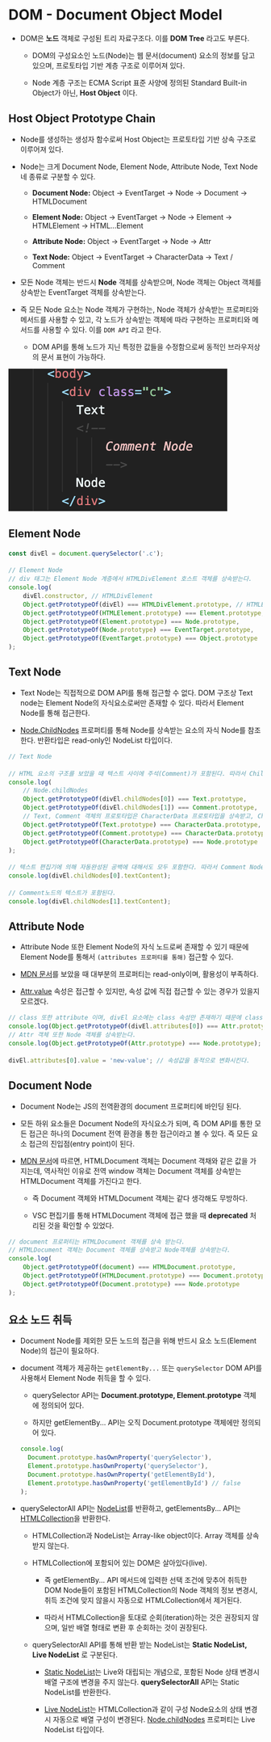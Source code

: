 # DOM - Document Object Model

- DOM은 **노드** 객체로 구성된 트리 자료구조다. 이를 **DOM Tree** 라고도 부른다.

  - DOM의 구성요소인 노드(Node)는 웹 문서(document) 요소의 정보를 담고 있으며, 프로토타입 기반 계층 구조로 이루어져 있다.

  - Node 계층 구조는 ECMA Script 표준 사양에 정의된 Standard Built-in Object가 아닌, **Host Object** 이다.

## Host Object Prototype Chain

- Node를 생성하는 생성자 함수로써 Host Object는 프로토타입 기반 상속 구조로 이루어져 있다.

- Node는 크게 Document Node, Element Node, Attribute Node, Text Node 네 종류로 구분할 수 있다.

  - **Document Node:** Object -> EventTarget -> Node -> Document -> HTMLDocument

  - **Element Node:** Object -> EventTarget -> Node -> Element -> HTMLElement -> HTML...Element

  - **Attribute Node:** Object -> EventTarget -> Node -> Attr

  - **Text Node:** Object -> EventTarget -> CharacterData -> Text / Comment

- 모든 Node 객체는 반드시 **Node** 객체를 상속받으며, Node 객체는 Object 객체를 상속받는 EventTarget 객체를 상속받는다.

- 즉 모든 Node 요소는 Node 객체가 구현하는, Node 객체가 상속받는 프로퍼티와 메서드를 사용할 수 있고, 각 노드가 상속받는 객체에 따라 구현하는 프로퍼티와 메서드를 사용할 수 있다. 이를 `DOM API` 라고 한다.

  - DOM API를 통해 노드가 지닌 특정한 값들을 수정함으로써 동적인 브라우저상의 문서 표현이 가능하다.

![Dom_image_html_sample](./image/dom.png)

## Element Node

```js
const divEl = document.querySelector('.c');

// Element Node
// div 태그는 Element Node 계층에서 HTMLDivElement 호스트 객체를 상속받는다.
console.log(
	divEl.constructor, // HTMLDivElement
	Object.getPrototypeOf(divEl) === HTMLDivElement.prototype, // HTMLElement.prototype
	Object.getPrototypeOf(HTMLElement.prototype) === Element.prototype,
	Object.getPrototypeOf(Element.prototype) === Node.prototype,
	Object.getPrototypeOf(Node.prototype) === EventTarget.prototype,
	Object.getPrototypeOf(EventTarget.prototype) === Object.prototype
);
```

## Text Node

- Text Node는 직접적으로 DOM API를 통해 접근할 수 없다. DOM 구조상 Text node는 Element Node의 자식요소로써만 존재할 수 있다. 따라서 Element Node를 통해 접근한다.

- [Node.ChildNodes](https://developer.mozilla.org/en-US/docs/Web/API/Node/childNodes) 프로퍼티를 통해 Node를 상속받는 요소의 자식 Node를 참조한다. 반환타입은 read-only인 NodeList 타입이다.

```js
// Text Node

// HTML 요소의 구조를 보았을 때 텍스트 사이에 주석(Comment)가 포함된다. 따라서 ChildNodes의 구조는 [#text, #comment, #text] 이다.
console.log(
	// Node.childNodes
	Object.getPrototypeOf(divEl.childNodes[0]) === Text.prototype,
	Object.getPrototypeOf(divEl.childNodes[1]) === Comment.prototype,
	// Text, Comment 객체의 프로토타입은 CharacterData 프로토타입을 상속받고, CharacterData 프로토타입은 Node 프로토타입을 상속받는다.
	Object.getPrototypeOf(Text.prototype) === CharacterData.prototype,
	Object.getPrototypeOf(Comment.prototype) === CharacterData.prototype,
	Object.getPrototypeOf(CharacterData.prototype) === Node.prototype
);

// 텍스트 편집기에 의해 자동완성된 공백에 대해서도 모두 포함한다. 따라서 Comment Node를 만나기 전의 값인 "\n\t\t\t\tText\n\t\t\t" 정도가 되겠다.
console.log(divEl.childNodes[0].textContent);

// Comment노드의 텍스트가 포함된다.
console.log(divEl.childNodes[1].textContent);
```

## Attribute Node

- Attribute Node 또한 Element Node의 자식 노드로써 존재할 수 있기 때문에 Element Node를 통해서 `(attributes 프로퍼티를 통해)` 접근할 수 있다.

- [MDN 문서](https://developer.mozilla.org/en-US/docs/Web/API/Attr)를 보았을 때 대부분의 프로퍼티는 read-only이며, 활용성이 부족하다.

- [Attr.value](https://developer.mozilla.org/en-US/docs/Web/API/Attr/value) 속성은 접근할 수 있지만, 속성 값에 직접 접근할 수 있는 경우가 있을지 모르겠다.

```js
// class 또한 attribute 이며, divEl 요소에는 class 속성만 존재하기 때문에 class속성에 대한 Attr 객체를 반환한다.
console.log(Object.getPrototypeOf(divEl.attributes[0]) === Attr.prototype);
// Attr 객체 또한 Node 객체를 상속받는다.
console.log(Object.getPrototypeOf(Attr.prototype) === Node.prototype);

divEl.attributes[0].value = 'new-value'; // 속성값을 동적으로 변화시킨다.
```

## Document Node

- Document Node는 JS의 전역환경의 document 프로퍼티에 바인딩 된다.

- 모든 하위 요소들은 Document Node의 자식요소가 되며, 즉 DOM API를 통한 모든 접근은 하나의 Document 전역 환경을 통한 접근이라고 볼 수 있다. 즉 모든 요소 접근의 진입점(entry point)이 된다.

- [MDN 문서](https://developer.mozilla.org/en-US/docs/Web/API/HTMLDocument)에 따르면, HTMLDocument 객체는 Document 객채와 같은 값을 가지는데, 역사적인 이유로 전역 window 객체는 Document 객체를 상속받는 HTMLDocument 객체를 가진다고 한다.

  - 즉 Document 객체와 HTMLDocument 객체는 같다 생각해도 무방하다.

  - VSC 편집기를 통해 HTMLDocument 객체에 접근 했을 때 **deprecated** 처리된 것을 확인할 수 있었다.

```js
// document 프로퍼티는 HTMLDocument 객체를 상속 받는다.
// HTMLDocument 객체는 Document 객체를 상속받고 Node객체를 상속받는다.
console.log(
	Object.getPrototypeOf(document) === HTMLDocument.prototype,
	Object.getPrototypeOf(HTMLDocument.prototype) === Document.prototype,
	Object.getPrototypeOf(Document.prototype) === Node.prototype
);
```

## 요소 노드 취득

- Document Node를 제외한 모든 노드의 접근을 위해 반드시 요소 노드(Element Node)의 접근이 필요하다.

- document 객체가 제공하는 `getElementBy...` 또는 `querySelector` DOM API를 사용해서 Element Node 취득을 할 수 있다.

  - querySelector API는 **Document.prototype, Element.prototype** 객체에 정의되어 있다.

  - 하지만 getElementBy... API는 오직 Document.prototype 객체에만 정의되어 있다.

  ```js
  console.log(
  	Document.prototype.hasOwnProperty('querySelector'),
  	Element.prototype.hasOwnProperty('querySelector'),
  	Document.prototype.hasOwnProperty('getElementById'),
  	Element.prototype.hasOwnProperty('getElementById') // false
  );
  ```

- querySelectorAll API는 [NodeList](https://developer.mozilla.org/en-US/docs/Web/API/NodeList)를 반환하고, getElementsBy... API는 [HTMLCollection](https://developer.mozilla.org/en-US/docs/Web/API/HTMLCollection)을 반환한다.

  - HTMLCollection과 NodeList는 Array-like object이다. Array 객체를 상속받지 않는다.

  - HTMLCollection에 포함되어 있는 DOM은 살아있다(live).

    - 즉 getElementBy... API 메서드에 입력한 선택 조건에 맞추어 취득한 DOM Node들이 포함된 HTMLCollection의 Node 객체의 정보 변경시, 취득 조건에 맞지 않을시 자동으로 HTMLCollection에서 제거된다.

    - 따라서 HTMLCollection을 토대로 순회(iteration)하는 것은 권장되지 않으며, 일반 배열 형태로 변환 후 순회하는 것이 권장된다.

  - querySelectorAll API를 통해 반환 받는 NodeList는 **Static NodeList, Live NodeList** 로 구분된다.

    - [Static NodeList](https://developer.mozilla.org/en-US/docs/Web/API/NodeList#static_nodelists)는 Live와 대립되는 개념으로, 포함된 Node 상태 변경시 배열 구조에 변경을 주지 않는다. **querySelectorAll** API는 Static NodeList를 반환한다.

    - [Live NodeList](https://developer.mozilla.org/en-US/docs/Web/API/NodeList#live_nodelists)는 HTMLCollection과 같이 구성 Node요소의 상태 변경시 자동으로 배열 구성이 변경된다. [Node.childNodes](https://developer.mozilla.org/en-US/docs/Web/API/Node/childNodes) 프로퍼티는 Live NodeList 타입이다.
